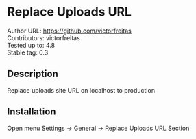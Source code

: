 # Replace Uploads URL
Author URL: https://github.com/victorfreitas  
Contributors: victorfreitas  
Tested up to: 4.8  
Stable tag: 0.3  

## Description

Replace uploads site URL on localhost to production

## Installation

Open menu Settings -> General -> Replace Uploads URL Section
